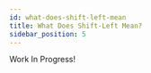 ```yaml
---
id: what-does-shift-left-mean
title: What Does Shift-Left Mean?
sidebar_position: 5
---
```


Work In Progress!